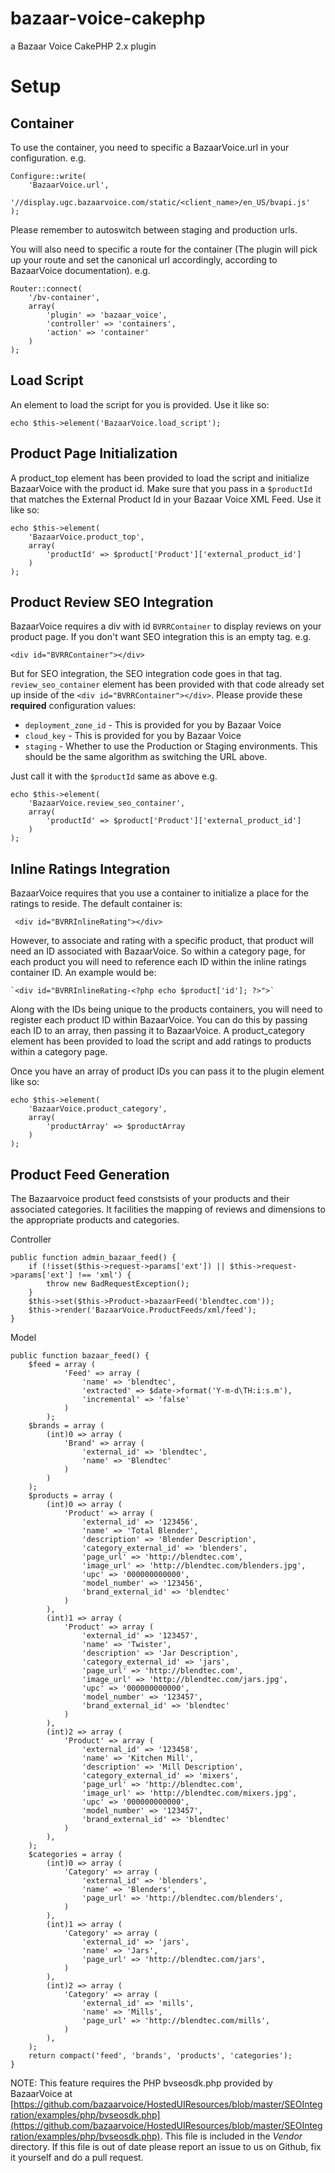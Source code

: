 bazaar-voice-cakephp
====================

a Bazaar Voice CakePHP 2.x plugin


Setup
=================

Container
-----------

To use the container, you need to specific a BazaarVoice.url in your configuration. e.g.

    Configure::write(
    	'BazaarVoice.url',
    	'//display.ugc.bazaarvoice.com/static/<client_name>/en_US/bvapi.js'
	);

Please remember to autoswitch between staging and production urls.

You will also need to specific a route for the container (The plugin will pick up your route and set the canonical url accordingly, according to BazaarVoice documentation). e.g.

    Router::connect(
    	'/bv-container',
    	array(
    		'plugin' => 'bazaar_voice',
    		'controller' => 'containers',
    		'action' => 'container'
		)
	);


Load Script
--------------------

An element to load the script for you is provided. Use it like so:

    echo $this->element('BazaarVoice.load_script');


Product Page Initialization
--------------------------------

A product_top element has been provided to load the script and initialize BazaarVoice with the product id. Make sure that you pass in a `$productId` that matches the External Product Id in your Bazaar Voice XML Feed. Use it like so:

    echo $this->element(
		'BazaarVoice.product_top',
		array(
			'productId' => $product['Product']['external_product_id']
		)
	);


Product Review SEO Integration
--------------------------------------

BazaarVoice requires a div with id `BVRRContainer` to display reviews on your product page. If you don't want SEO integration this is an empty tag. e.g.

    <div id="BVRRContainer"></div>

But for SEO integration, the SEO integration code goes in that tag. `review_seo_container` element has been provided with that code already set up inside of the `<div id="BVRRContainer"></div>`. Please provide these **required** configuration values:

- `deployment_zone_id` - This is provided for you by Bazaar Voice
- `cloud_key` - This is provided for you by Bazaar Voice
- `staging` - Whether to use the Production or Staging environments. This should be the same algorithm as switching the URL above.

Just call it with the `$productId` same as above e.g.

    echo $this->element(
        'BazaarVoice.review_seo_container',
        array(
            'productId' => $product['Product']['external_product_id']
        )
    );

Inline Ratings Integration
--------------------------------
BazaarVoice requires that you use a container to initialize a place for the ratings to reside. The default container is:

     <div id="BVRRInlineRating"></div>

However, to associate and rating with a specific product, that product will need an ID associated with BazaarVoice. So within a category page, for each product you will need to reference each ID within the inline ratings container ID. An example would be:

    `<div id="BVRRInlineRating-<?php echo $product['id']; ?>">`

Along with the IDs being unique to the products containers, you will need to register each product ID within BazaarVoice. You can do this by passing each ID to an array, then passing it to BazaarVoice. A product_category element has been provided to load the script and add ratings to products within a category page. 

Once you have an array of product IDs you can pass it to the plugin element like so:

    echo $this->element(
        'BazaarVoice.product_category', 
        array(
            'productArray' => $productArray
        )
    );
    
Product Feed Generation
--------------------------------

The Bazaarvoice product feed constsists of your products and their associated categories. It facilities the mapping of reviews and dimensions to the appropriate products and categories.

Controller

    public function admin_bazaar_feed() {
        if (!isset($this->request->params['ext']) || $this->request->params['ext'] !== 'xml') {
            throw new BadRequestException();
        }
        $this->set($this->Product->bazaarFeed('blendtec.com'));
        $this->render('BazaarVoice.ProductFeeds/xml/feed');
    }

Model

    public function bazaar_feed() {
        $feed = array (
                'Feed' => array (
                    'name' => 'blendtec',
                    'extracted' => $date->format('Y-m-d\TH:i:s.m'),
                    'incremental' => 'false'
                )
            );
        $brands = array (
            (int)0 => array (
                'Brand' => array (
                    'external_id' => 'blendtec',
                    'name' => 'Blendtec'
                )
            )
        );
        $products = array (
            (int)0 => array (
                'Product' => array (
                    'external_id' => '123456',
                    'name' => 'Total Blender',
                    'description' => 'Blender Description',
                    'category_external_id' => 'blenders',
                    'page_url' => 'http://blendtec.com',
                    'image_url' => 'http://blendtec.com/blenders.jpg',
                    'upc' => '000000000000',
                    'model_number' => '123456',
                    'brand_external_id' => 'blendtec'
                )
            ),
            (int)1 => array (
                'Product' => array (
                    'external_id' => '123457',
                    'name' => 'Twister',
                    'description' => 'Jar Description',
                    'category_external_id' => 'jars',
                    'page_url' => 'http://blendtec.com',
                    'image_url' => 'http://blendtec.com/jars.jpg',
                    'upc' => '000000000000',
                    'model_number' => '123457',
                    'brand_external_id' => 'blendtec'
                )
            ),
            (int)2 => array (
                'Product' => array (
                    'external_id' => '123458',
                    'name' => 'Kitchen Mill',
                    'description' => 'Mill Description',
                    'category_external_id' => 'mixers',
                    'page_url' => 'http://blendtec.com',
                    'image_url' => 'http://blendtec.com/mixers.jpg',
                    'upc' => '000000000000',
                    'model_number' => '123457',
                    'brand_external_id' => 'blendtec'
                )
            ),
        );
        $categories = array (
            (int)0 => array (
                'Category' => array (
                    'external_id' => 'blenders',
                    'name' => 'Blenders',
                    'page_url' => 'http://blendtec.com/blenders',
                )
            ),
            (int)1 => array (
                'Category' => array (
                    'external_id' => 'jars',
                    'name' => 'Jars',
                    'page_url' => 'http://blendtec.com/jars',
                )
            ),
            (int)2 => array (
                'Category' => array (
                    'external_id' => 'mills',
                    'name' => 'Mills',
                    'page_url' => 'http://blendtec.com/mills',
                )
            ),
        );
        return compact('feed', 'brands', 'products', 'categories');
    }


NOTE: This feature requires the PHP bvseosdk.php provided by BazaarVoice at [https://github.com/bazaarvoice/HostedUIResources/blob/master/SEOIntegration/examples/php/bvseosdk.php](https://github.com/bazaarvoice/HostedUIResources/blob/master/SEOIntegration/examples/php/bvseosdk.php). This file is included in the *Vendor* directory. If this file is out of date please report an issue to us on Github, fix it yourself and do a pull request.